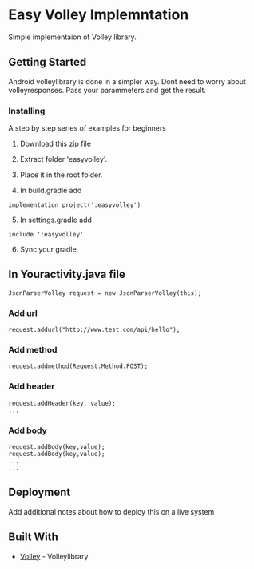 # Easy Volley Implemntation

Simple implementaion of Volley library.
## Getting Started
Android volleylibrary is done in a simpler way. Dont need to worry about volleyresponses. Pass your parammeters and get the result.


### Installing

A step by step series of examples for beginners

1. Download this zip file

2. Extract folder 'easyvolley'.

3. Place it in the root folder.

4. In build.gradle add 
```
implementation project(':easyvolley')

```
 
5. In settings.gradle add
```
include ':easyvolley'

```
6. Sync your gradle.

## In Youractivity.java file
```
JsonParserVolley request = new JsonParserVolley(this);
```

### Add url

```
request.addurl("http://www.test.com/api/hello");
```
### Add method

```
request.addmethod(Request.Method.POST);  
```

### Add header

```
request.addHeader(key, value);
...  
```
### Add body

```
request.addBody(key,value);
request.addBody(key,value);
...
...
```
## Deployment

Add additional notes about how to deploy this on a live system

## Built With

* [Volley](https://github.com/google/volley/) - Volleylibrary


